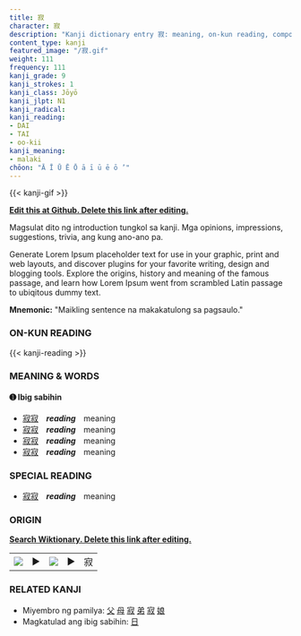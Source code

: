 ```yaml
---
title: 寂
character: 寂
description: "Kanji dictionary entry 寂: meaning, on-kun reading, compounds, origin, related kanji"
content_type: kanji
featured_image: "/寂.gif"
weight: 111
frequency: 111
kanji_grade: 9
kanji_strokes: 1
kanji_class: Jōyō
kanji_jlpt: N1
kanji_radical: 
kanji_reading: 
- DAI
- TAI
- oo-kii
kanji_meaning:
- malaki
chōon: "Ā Ī Ū Ē Ō ā ī ū ē ō ’"
---
```

[//]: # (Don't edit the line below. Kanji animated GIF code is automatically generated.)
{{< kanji-gif >}}

[//]: # (Edit below this line.)

**[Edit this at Github. Delete this link after editing.](https://github.com/tim0g/tim/tree/main/content/kanji/寂/index.md)**

Magsulat dito ng introduction tungkol sa kanji. Mga opinions, impressions, suggestions, trivia, ang kung ano-ano pa.

Generate Lorem Ipsum placeholder text for use in your graphic, print and web layouts, and discover plugins for your favorite writing, design and blogging tools. Explore the origins, history and meaning of the famous passage, and learn how Lorem Ipsum went from scrambled Latin passage to ubiqitous dummy text.
 
**Mnemonic:** "Maikling sentence na makakatulong sa pagsaulo."

### ON-KUN READING

[//]: # (Don't edit the line below. ON-KUN READING code is automatically generated.)
{{< kanji-reading >}}

### MEANING & WORDS

#### ➊ **Ibig sabihin**
  - [寂](../寂)[寂](../寂)　***reading***　meaning
  - [寂](../寂)[寂](../寂)　***reading***　meaning
  - [寂](../寂)[寂](../寂)　***reading***　meaning
  - [寂](../寂)[寂](../寂)　***reading***　meaning

### SPECIAL READING
  - [寂](../寂)[寂](../寂)　***reading***　meaning

### ORIGIN

**[Search Wiktionary. Delete this link after editing.](https://wiktionary.org/wiki/寂)**
<table class="kanji-table"><tr><td>
<img src="60px-寂-bronze.svg.png">
</td><td>▶</td><td>
<img src="60px-寂-oracle.svg.png">
</td><td>▶</td>
<td class="kanji-origin">寂</td>
</tr></table>

### RELATED KANJI
- Miyembro ng pamilya: [父](../父) [母](../母) [寂](../寂) [弟](../弟) [寂](../寂) [娘](../娘)
- Magkatulad ang ibig sabihin: [日](../日)
